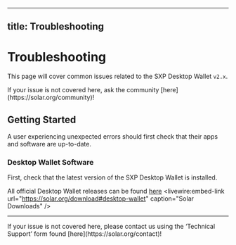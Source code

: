   ---
  title: Troubleshooting
  ---

  # Troubleshooting

  This page will cover common issues related to the SXP Desktop Wallet `v2.x`.

  <x-alert type="info">
  If your issue is not covered here, ask the community [here](https://solar.org/community)!
  </x-alert>

  ## Getting Started

  A user experiencing unexpected errors should first check that their apps and software are up-to-date.

  ### Desktop Wallet Software

  First, check that the latest version of the SXP Desktop Wallet is installed.

  All official Desktop Wallet releases can be found [here](https://solar.org/desktop-wallet)
  <livewire:embed-link url="https://solar.org/download#desktop-wallet" caption="Solar Downloads" />

  ---

  <!-- ### SXP Ledger App

  If the issue involves a <u>**Ledger Hardware Wallet**</u>, check that the **SXP App** <u>***and***</u> **Ledger Firmware** are up-to-date.

  More information on updating a **Ledger Hardware Wallet** and **Ledger Apps** can be found by visiting the following links:

  <livewire:embed-link url="https://support.ledger.com/hc/en-us/articles/360002731113-Update-Ledger-Nano-S-firmware" caption="Update Ledger Nano S firmware" />

  <livewire:embed-link url="https://support.ledger.com/hc/en-us/articles/360013349800-Update-Ledger-Nano-X-firmware" caption="Update Ledger Nano X firmware" />

  <livewire:embed-link url="https://support.ledger.com/hc/en-us/articles/360006523674-Install-uninstall-and-update-apps" caption="Install, uninstall and update apps" />

  ## Connectivity Issues

  Some of the more common issues are related to **peer** and **network** <u>**connectivity**</u>.

  ### Recognizing Connectivity Issues

  Users having **connectivity** issues will typically experience the following:

  - **Incomplete Transaction History**
  - **Incorrect Balances**
  - **Transaction Send Errors**

  Common **error messages** associated with **connectivity** issues include—but are not limited to—the following:

  - **"Cannot Connect"**
  - **"Failed to connect to peer"**
  - **"…fee is not valid"**
  - **"Initialization is taking longer than expected…"**
  - **"…invalid seed nodes…"**
  - **"No internet connection"**
  - **"…transaction could not be created / sent / registered…"**
  - **"Version 2 Not Supported"**

  ### Resolving Connectivity issues

  **Connectivity** issues are typically resolved by <u>**refreshing**</u> your **peer connection**.

  ![Select the ‘cloud’ icon on the left sidebar. Then click the "Refresh" button of the Peer modal as shown above.](/desktop-wallet/assets/troubleshooting-refresh-peer.jpg)

  ---

  If the issue persists after **refreshing** the peer connection, you can also perform a "**Force Reload**".

  This restarts all services related to the SXP Desktop Wallet, no data will be lost.

  ![Select "Force Reload" from the "View" drop-down menu.](/desktop-wallet/assets/troubleshooting-force-reload.jpeg)

  <x-alert type="info">
  If the **connection issues** are **not** resolved using the advice above, check that your connections are not being blocked by **Firewall** or **Antivirus Software**.
  </x-alert>

  <x-alert type="success">
  Tip: Enter your SXP Address at [explorer.solar.org](http://explorer.solar.org) to verify balances and transactions.
  </x-alert>

  ## Wallet Issues

  <u>**Wallet**</u> issues are encountered while attempting to <u>**import**</u>/<u>**restore**</u> a wallet using a **mnemonic recovery passphrase**.

  ### Recognizing Wallet Issues

  Users having **Wallet** issues will typically experience the following:

  - **Incorrect Address**
  - **Missing Balance**
  - **Missing Transaction History**

  ### Resolving Wallet Issues

  **Wallet** issues are commonly resolved by double-checking that your <u>**recovery passphrase**</u> is correct.

  A word may have been misspelled or extra characters might have been entered by mistake.

  <x-alert type="info">
  A mnemonic recovery passphrase should be all <u>**lower-case**</u> letters with a <u>**single space**</u> between <u>**each**</u> word.
  </x-alert>

  ---

  ### My Recovery Phrase Was Entered as Recorded!

  If the mnemonic passphrase was entered **exactly** as recorded, compare each word to the official list found here:<br>[BIP-39 Wordlist: https://raw.githubusercontent.com/bitcoin/bips/master/bip-0039/english.txt](https://raw.githubusercontent.com/bitcoin/bips/master/bip-0039/english.txt)

  <x-alert type="info">
  The purpose of checking this wordlist is to ensure that similar words were not recorded inadvertently.<br>*e.g. "aim" vs "air"; "fine" vs "find"; "seek" vs "seed"*
  </x-alert>

  <x-alert type="success">
  Tip: Enter your SXP Address at [explorer.solar.org](http://explorer.solar.org) to check that the balance and transaction history are as expected.
  </x-alert>

  ---

  ### My Recovery Phrase is Gone!
  In most cases, the above advice will help a user successfully recover their wallet.

  Unfortunately, no mechanism exists to recover a lost recovery mnemonic. This security design is a fundamental element of Blockchain technology.

  It is <u>**always**</u> advised to write your recovery phrase down on paper, double and triple check that it is written down correctly, keep it safe and **share it with no one**.

  <x-alert type="danger">
  Your 12-word passphrase is <u>**your**</u> responsibility. If it is lost or stolen, you <u>**will**</u> lose access to your funds. Lost mnemonic recovery passphrases are <u>**NOT**</u> recoverable.
  </x-alert>

  ## Signing Issues

  <u>**Signing**</u> issues are encountered when attempting to <u>**sign a transaction**</u>.

  ### Recognizing Signing Issues

  Users having **Signing** issues will typically receive the following **error messages**:

  - **"Invalid Passphrase"**
  - **"Failed to Decrypt Passphrase"**
  - **"Failed to sign the transaction"**
  - **"Transaction could not be created"**

  ### Resolving Signing Issues

  **Signing** issues are resolved by checking that you are either:

  - a) using the correct <u>**encryption password**</u>
  - b) using the correct <u>**recovery passphrase**</u>

  <x-alert type="info">
  Users should also check that they are not using the <u>**Mnemonic Passphrase**</u> *as* the <u>**Encryption Password**</u>, or <u>**Encryption Password**</u> *as* the <u>**Mnemonic Passphrase**</u>.
  </x-alert>

  ---

  ### My Encryption Password is Wrong!

  If only the **encryption password** is wrong.. **FUNDS SAFU!**

  The **encryption password** is only used to help "*hide*" your keys; try re-importing your wallet using its **mnemonic passphrase**.

  <x-alert type="warning">
  An encryption password **must** contain at least:<br>- 8 characters in total<br>- 1 upper-case character<br>- 1 lower-case character<br>- 1 number<br>- 1 special character
  </x-alert>

  ---

  ### My Recovery Phrase <u>Seems</u> Correct!

  If your **mnemonic passphrase** appears to be correct, check that it was **entered** correctly.

  A word may have been misspelled or extra characters might have been entered by mistake.

  <x-alert type="info">
  If the mnemonic passphrase was entered exactly as recorded, refer to the section on checking a passphrase <u>[here](#resolving-wallet-issues)</u>.
  </x-alert>

  ## Ledger Hardware Wallet Issues

  <u>**Ledger**</u> Hardware issues are mostly encountered when connecting a <u>**Ledger NanoS/NanoX**</u> or attempting to <u>**sign a transaction**</u>.

  ### Recognizing Ledger Issues

  Users having **Ledger** issues when <u>**connecting**</u> a device will typically experience the following **behavior**:

  - **no activity or feedback within the SXP Desktop Wallet**
  - **repeated persistent Ledger connected and disconnected messages**

  Users experiencing **Ledger** issues when attempting to <u>**sign a transaction**</u> will typically receive the following **error messages**:

  - **"Could not sign transaction with Ledger: User declined"**
  - **"Could not sign transaction with Ledger: Illegal buffer"**
  - **"Could not sign transaction with Ledger: Version 2 not supported"**

  ### Resolving Ledger Issues

  If the **Ledger** issue is related to **device** <u>**connectivity**</u>, there are several things a user can check.

  {{-- 1) is the SXP Desktop Wallet up-to-date? --}}
  <details><summary><u><b>1) is the SXP Desktop Wallet up-to-date?</b></u></summary>
  A user should check that the <b>most recent</b> version of the <b>SXP Desktop Wallet</b> is <b>installed</b>.

  All official releases can be found by visiting the following page:

  <livewire:embed-link url="https://solar.org/download#desktop-wallet" caption="SXP.io Downloads | Download Blockchain Software" />
  </details>
  {{--  --}}

  {{-- 2) is the Ledger device connected via USB? --}}
  <details><summary><u><b>2) is the Ledger device connected via USB?</b></u></summary>
  A user should make sure that they are using a <b>known</b> and <b>working USB <i>data</i> cable</b> to connect their <b>Ledger</b>.

  It’s best to use the official <b>USB <i>data</i></b> cable included from <b>Ledger</b> at the time of purchase.

  If the cable is <b>known</b> to be a working <b>data</b> cable or the official USB <b>data</b> cable, try using a different USB port on your computer.

  <b>Linux</b> computers require <b>additional configuration</b>.

  For <b>Linux configuration</b> or <b>additional</b> USB troubleshooting steps, refer to the following link:

  <livewire:embed-link url="https://support.ledger.com/hc/en-us/articles/360019301813" caption="Fix USB issues" />
  </details>
  {{--  --}}

  {{-- 3) is the Ledger device unlocked? --}}
  <details><summary><u><b>3) is the Ledger device unlocked?</b></u></summary>
  A user should make sure that their <b>Ledger</b> is <b>unlocked</b> using their <b>security pin</b>.

  This <b>unlock pin</b> is configured at the time a user first set-up their device.
  </details>
  {{--  --}}

  {{-- 4) is the Ledger device up-to-date? --}}
  <details><summary><u><b>4) is the Ledger device up-to-date?</b></u></summary>
  A user should also check that their <b>Ledger firmware</b> is <b>up-to-date</b>.

  <livewire:embed-link url="https://support.ledger.com/hc/en-us/articles/360002731113-Update-Ledger-Nano-S-firmware" caption="Update Ledger Nano S firmware" />

  <livewire:embed-link url="https://support.ledger.com/hc/en-us/articles/360013349800-Update-Ledger-Nano-X-firmware" caption="Update Ledger Nano X firmware" />
  </details>
  {{--  --}}

  {{-- 5) is the SXP App installed and opened? --}}
  <details><summary><u><b>5) is the SXP App installed and opened?</b></u></summary>
  In order to use the SXP Desktop Wallet with a <b>Ledger</b> device, the <b>SXP App</b> must be <b>installed</b> and <b>opened</b> on the device.

  For guidance on <b>installing</b> the <b>SXP App</b>, refer to the following link: [https://support.ledger.com/hc/en-us/articles/115005174589-Ark-SXP-](https://support.ledger.com/hc/en-us/articles/115005174589-Ark-SXP-)
  </details>
  {{--  --}}

  {{-- 6) is the SXP App up-to-date? --}}
  <details><summary><u><b>6) is the SXP App up-to-date?</b></u></summary>
  A user should ensure that the <b>SXP App</b> is <b>up-to-date</b>, with the <b>most recent</b> version installed.

  For guidance on <i><b>updating</b></i> <b>Ledger Apps</b>, refer to the following link:

  <livewire:embed-link url="https://support.ledger.com/hc/en-us/articles/360006523674-Install-uninstall-and-update-apps" caption="Install, uninstall and update apps" />
  </details>
  {{--  --}}

  {{-- 7) is all other Ledger software closed? --}}
  <details><summary><u><b>7) is all other Ledger software closed?</b></u></summary>
  A user should check that <b>all</b> other <b>software</b> or <b>apps</b> that <b><i>can</i> connect</b> to a <b>Ledger</b> device are <b>closed</b>.

  This includes other <b>wallets</b>, <b>Ledger Live</b>, as well as any <b>browser apps</b> like <b>MetaMask</b> or <b>MEW</b>.

  This is because a <b>Ledger</b> device only allows <b>one</b> connection at a time.
  </details>
  {{--  --}}

  {{-- 8) is Firewall or Antivirus software blocking the connection? --}}
  <details><summary><u><b>8) is Firewall <i>or</i> Antivirus software blocking the connection?</b></u></summary>
  Users should also check that <i><b>no</b></i> <b>Firewall</b> or <b>Antivirus</b> software is <b>blocking</b> the <b>USB connection</b>.
  </details>
  {{--  --}}

  ---

  If the **Ledger** issue is related to <u>**signing a transaction**</u>, there are a few things a user can check.

  {{-- 1) is the SXP Desktop Wallet up-to-date? --}}
  <details><summary><u><b>1) is the SXP Desktop Wallet up-to-date?</b></u></summary>
  A user should check that the <b>most recent</b> version of the <b>SXP Desktop Wallet</b> is <b>installed</b>.

  All official releases can be found by visiting the following page:

  <livewire:embed-link url="https://solar.org/download#desktop-wallet" caption="SXP.io Downloads | Download Blockchain Software" />
  </details>
  {{--  --}}

  {{-- 2) is the SXP App up-to-date? --}}
  <details><summary><u><b>2) is the SXP App up-to-date?</b></u></summary>
  A user should ensure that the <b>SXP App</b> is <b>up-to-date</b>, with the <b>most recent</b> version installed.

  For guidance on <i><b>updating</b></i> <b>Ledger Apps</b>, refer to the following link:

  <livewire:embed-link url="https://support.ledger.com/hc/en-us/articles/360006523674-Install-uninstall-and-update-apps" caption="Install, uninstall and update apps" />
  </details>
  {{--  --}}

  <x-alert type="warning">
  Users should also check that they are properly **connected** to a **valid network peer**.
  </x-alert>

  <x-alert type="info">
  Advice on troubleshooting a **network connection** can be found <u>[here](#resolving-connectivity-issues)</u>.
  </x-alert>

  ### My Ledger issue is still not resolved!

  Most **Ledger** **connectivity** and **transaction** issues will be resolved by following the advice above.

  In rare cases, a user's profile may have become corrupted.

  A user is then advised to **restore** the SXP Desktop Wallet to its **default settings**, then **re-import** wallets and watch-addresses.

  <x-alert type="danger">
  This will **erase a user's** **profile data**, make sure <u>**all**</u> **mnemonic recovery phrases** and **watch-addresses** are **written down** and **saved properly**. Funds **will** be **lost** if your data is **not** backed up. <u>**This action cannot be undone**</u>.
  </x-alert>

  <x-alert type="info">
  Note that **Ledger** wallets are imported <u>**only**</u> by **connecting** to the SXP Desktop Wallet. <u>**NEVER**</u> enter your 24-word Ledger recovery phrase into <u>**any**</u> software, apps or websites.
  </x-alert>

  ## Debugging Tips

  Sometimes, a **user** or **developer** may require **additional** information when **troubleshooting** or **debugging** issues within the **SXP Desktop Wallet**.

  ---

  The easiest and most common way is to use the built-in **Dev Tools**, which **will** show additional **console** and **network** information.

  ![Dev tools can be opened by selecting ‘**Toggle Dev Tools**’ from the "**View**" drop-down menu.](/desktop-wallet/assets/troubleshooting-dev-tools.jpeg) -->

  <x-alert type="info">
  If your issue is not covered here, please contact us using the ‘Technical Support’ form found [here](https://solar.org/contact)!
  </x-alert>
